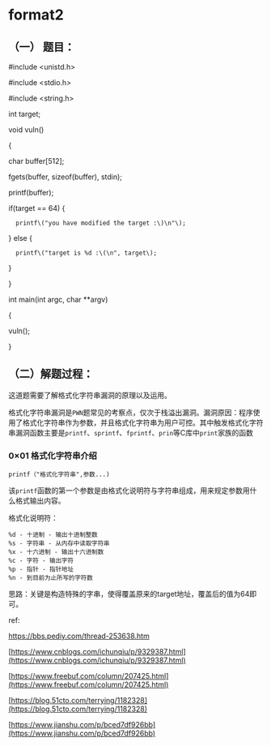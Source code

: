 # format2

## （一） 题目：

\#include &lt;unistd.h&gt;

\#include &lt;stdio.h&gt;

\#include &lt;string.h&gt;

int target;

void vuln\(\)

{

char buffer\[512\];

fgets\(buffer, sizeof\(buffer\), stdin\);

printf\(buffer\);

if\(target == 64\) {

```
  printf\("you have modified the target :\)\n"\);
```

} else {

```
  printf\("target is %d :\(\n", target\);
```

}

}

int main\(int argc, char \*\*argv\)

{

vuln\(\);

}

## （二）解题过程：

这道题需要了解格式化字符串漏洞的原理以及运用。

格式化字符串漏洞是`PWN`题常见的考察点，仅次于栈溢出漏洞。漏洞原因：程序使用了格式化字符串作为参数，并且格式化字符串为用户可控。其中触发格式化字符串漏洞函数主要是`printf`、`sprintf`、`fprintf`、`prin`等C库中`print`家族的函数

### 0×01 格式化字符串介绍

```
printf（"格式化字符串",参数...)
```

该`printf`函数的第一个参数是由格式化说明符与字符串组成，用来规定参数用什么格式输出内容。

格式化说明符：

```
%d - 十进制 - 输出十进制整数
%s - 字符串 - 从内存中读取字符串
%x - 十六进制 - 输出十六进制数
%c - 字符 - 输出字符
%p - 指针 - 指针地址
%n - 到目前为止所写的字符数
```

思路：关键是构造特殊的字串，使得覆盖原来的target地址，覆盖后的值为64即可。

ref:

https://bbs.pediy.com/thread-253638.htm

[https://www.cnblogs.com/ichunqiu/p/9329387.html](https://www.cnblogs.com/ichunqiu/p/9329387.html)

[https://www.freebuf.com/column/207425.html](https://www.freebuf.com/column/207425.html)

[https://blog.51cto.com/terrying/1182328](https://blog.51cto.com/terrying/1182328)

[https://www.jianshu.com/p/bced7df926bb](https://www.jianshu.com/p/bced7df926bb)


